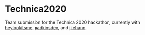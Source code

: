 # Technica2020
Team submission for the Technica 2020 hackathon, currently with [heylookitsme](https://github.com/heylookitsme/), [padkinsdev](https://github.com/padkinsdev), and [jirehann](https://github.com/jirehann).